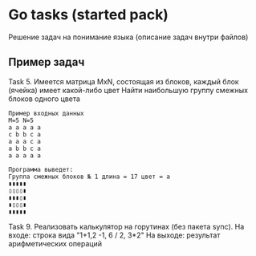 # Go tasks (started pack)
Решение задач на понимание языка (описание задач внутри файлов)

## Пример задач
Task 5.
Имеется матрица MxN, состоящая из блоков,
каждый блок (ячейка) имеет какой-либо цвет
Найти наибольшую группу смежных блоков одного цвета

```
Пример входных данных
M=5 N=5
a a a a a
c b b c a
a a a c a
a b b c a
a a a a a

Программа выведет:
Группа смежных блоков № 1 длина = 17 цвет = a
▮▮▮▮▮
▯▯▯▯▮
▮▮▮▯▮
▮▯▯▯▮
▮▮▮▮▮
```
Task 9. Реализовать калькулятор на горутинах (без пакета sync).
На входе: строка вида "1+1,2 -1, 6 / 2, 3*2"
На выходе: результат арифметических операций